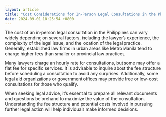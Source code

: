 ```yaml
---
layout: article
title: "Cost Considerations for In-Person Legal Consultations in the Philippines"
date: 2024-09-01 18:25:54 +0800
---
```


<p>The cost of an in-person legal consultation in the Philippines can vary widely depending on several factors, including the lawyer’s experience, the complexity of the legal issue, and the location of the legal practice. Generally, established law firms in urban areas like Metro Manila tend to charge higher fees than smaller or provincial law practices.</p><p>Many lawyers charge an hourly rate for consultations, but some may offer a flat fee for specific services. It is advisable to inquire about the fee structure before scheduling a consultation to avoid any surprises. Additionally, some legal aid organizations or government offices may provide free or low-cost consultations for those who qualify.</p><p>When seeking legal advice, it’s essential to prepare all relevant documents and questions beforehand to maximize the value of the consultation. Understanding the fee structure and potential costs involved in pursuing further legal action will help individuals make informed decisions.</p>